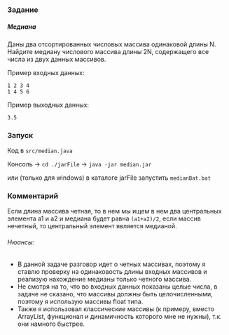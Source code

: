 ### Задание
##### Медиана
Даны два отсортированных числовых массива одинаковой длины N. Найдите медиану числового массива длины 2N, содержащего все числа из двух данных массивов.

Пример входных данных:
```
1 2 3 4
1 4 5 6
```

Пример выходных данных:
```
3.5
```
### Запуск
Код в ```src/median.java```

Консоль -> ```cd ./jarFile``` -> ```java -jar median.jar``` 

или (только для windows) в каталоге jarFile запустить ```medianBat.bat```
### Комментарий
Если длина массива четная, то в нем мы ищем в нем два центральных элемента a1 и a2 и медиана будет равна ```(a1+a2)/2```, если массив нечетный, то центральный элемент является медианой.
###### Нюансы:
- В данной задаче разговор идет о четных массивах, поэтому я ставлю проверку на одинаковость длины входных массивов и реализую нахождение медианы только четного массива.
- Не смотря на то, что во входных данных показаны целые числа, в задаче не сказано, что массивы должны быть целочисленными, поэтому я использую массивы float типа.
- Также я использовал классические массивы (к примеру, вместо ArrayList, функционал и динамичность которого мне не нужны), т.к. они намного быстрее.

